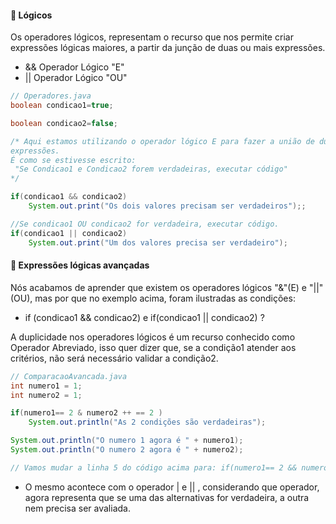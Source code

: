 #### 📌 Lógicos 

Os operadores lógicos, representam o recurso que nos permite criar expressões lógicas maiores, a partir da junção de duas ou mais expressões.

* && Operador Lógico "E"
* || Operador Lógico "OU"

~~~~java
// Operadores.java
boolean condicao1=true;

boolean condicao2=false;

/* Aqui estamos utilizando o operador lógico E para fazer a união de duas 
expressões. 
É como se estivesse escrito:
 "Se Condicao1 e Condicao2 forem verdadeiras, executar código"
*/

if(condicao1 && condicao2)
	System.out.print("Os dois valores precisam ser verdadeiros");;

//Se condicao1 OU condicao2 for verdadeira, executar código.
if(condicao1 || condicao2)
	System.out.print("Um dos valores precisa ser verdadeiro");
~~~~

#### 🔗 Expressões lógicas avançadas

Nós acabamos de aprender que existem os operadores lógicos "&"(E) e "||" (OU), mas por que no exemplo acima, foram ilustradas as condições:

* if (condicao1 && condicao2) e if(condicao1 || condicao2) ? <br>

A duplicidade nos operadores lógicos é um recurso conhecido como Operador Abreviado, isso quer dizer que, se a condição1 atender aos critérios, não será necessário validar a condição2. <br>

~~~~java
// ComparacaoAvancada.java
int numero1 = 1;
int numero2 = 1;

if(numero1== 2 & numero2 ++ == 2 )
    System.out.println("As 2 condições são verdadeiras");

System.out.println("O numero 1 agora é " + numero1);
System.out.println("O numero 2 agora é " + numero2);

// Vamos mudar a linha 5 do código acima para: if(numero1== 2 && numero2 ++ == 2 )
~~~~

* O mesmo acontece com o operador | e || , considerando que operador, agora representa que se uma das alternativas for verdadeira, a outra nem precisa ser avaliada.

